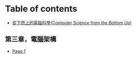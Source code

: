 # Table of contents

* [從下而上的電腦科學(Computer Science from the Bottom Up)](README.md)

## 第三章，電腦架構 <a href="#03_ComputerArchitecture" id="03_ComputerArchitecture"></a>

* [Page 1](03\_ComputerArchitecture/page-1.md)
